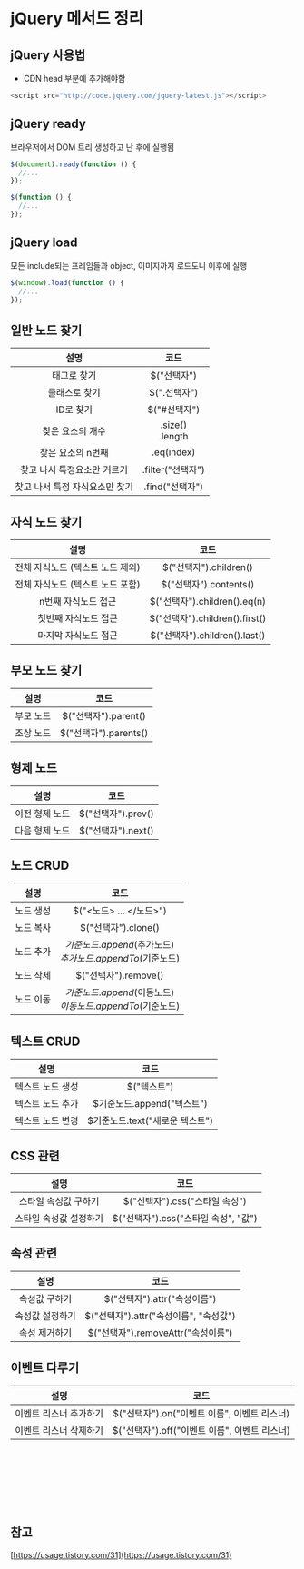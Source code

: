 # jQuery 메서드 정리

## jQuery 사용법

- CDN
  head 부분에 추가해야함

```javascript
<script src="http://code.jquery.com/jquery-latest.js"></script>
```

## jQuery ready

브라우저에서 DOM 트리 생성하고 난 후에 실행됨

```javascript
$(document).ready(function () {
  //...
});

$(function () {
  //...
});
```

## jQuery load

모든 include되는 프레임들과 object, 이미지까지 로드도니 이후에 실행

```javascript
$(window).load(function () {
  //...
});
```

## 일반 노드 찾기

|              설명              |         코드         |
| :----------------------------: | :------------------: |
|          태그로 찾기           |     $("선택자")      |
|         클래스로 찾기          |     $(".선택자")     |
|           ID로 찾기            |     $("#선택자")     |
|        찾은 요소의 개수        | .size() <br> .length |
|       찾은 요소의 n번째        |      .eq(index)      |
|  찾고 나서 특정요소만 거르기   |  .filter("선택자")   |
| 찾고 나서 특정 자식요소만 찾기 |   .find("선택자")    |

## 자식 노드 찾기

|               설명               |              코드              |
| :------------------------------: | :----------------------------: |
| 전체 자식노드 (텍스트 노드 제외) |     $("선택자").children()     |
| 전체 자식노드 (텍스트 노드 포함) |     $("선택자").contents()     |
|       n번째 자식노드 접근        |  $("선택자").children().eq(n)  |
|       첫번째 자식노드 접근       | $("선택자").children().first() |
|       마지막 자식노드 접근       | $("선택자").children().last()  |

## 부모 노드 찾기

|   설명    |         코드          |
| :-------: | :-------------------: |
| 부모 노드 | $("선택자").parent()  |
| 조상 노드 | $("선택자").parents() |

## 형제 노드

|      설명      |        코드        |
| :------------: | :----------------: |
| 이전 형제 노드 | $("선택자").prev() |
| 다음 형제 노드 | $("선택자").next() |

## 노드 CRUD

|   설명    |                              코드                              |
| :-------: | :------------------------------------------------------------: |
| 노드 생성 |                    $("<노드> ... </노드>")                     |
| 노드 복사 |                      $("선택자").clone()                       |
| 노드 추가 | $기준노드.append($추가노드) <br> $추가노드.appendTo($기준노드) |
| 노드 삭제 |                      $("선택자").remove()                      |
| 노드 이동 | $기준노드.append($이동노드) <br> $이동노드.appendTo($기준노드) |

## 텍스트 CRUD

|       설명       |              코드               |
| :--------------: | :-----------------------------: |
| 텍스트 노드 생성 |           $("텍스트")           |
| 텍스트 노드 추가 |   $기준노드.append("텍스트")    |
| 텍스트 노드 변경 | $기준노드.text("새로운 텍스트") |

## CSS 관련

|          설명          |                 코드                 |
| :--------------------: | :----------------------------------: |
|  스타일 속성값 구하기  |    $("선택자").css("스타일 속성")    |
| 스타일 속성값 설정하기 | $("선택자").css("스타일 속성", "값") |

## 속성 관련

|      설명       |                  코드                  |
| :-------------: | :------------------------------------: |
|  속성값 구하기  |      $("선택자").attr("속성이름")      |
| 속성값 설정하기 | $("선택자").attr("속성이름", "속성값") |
|  속성 제거하기  |   $("선택자").removeAttr("속성이름")   |

## 이벤트 다루기

|          설명          |                     코드                      |
| :--------------------: | :-------------------------------------------: |
| 이벤트 리스너 추가하기 | $("선택자").on("이벤트 이름", 이벤트 리스너)  |
| 이벤트 리스너 삭제하기 | $("선택자").off("이벤트 이름", 이벤트 리스너) |

<br><br><br><br><br><br>

## 참고

[https://usage.tistory.com/31](https://usage.tistory.com/31)
